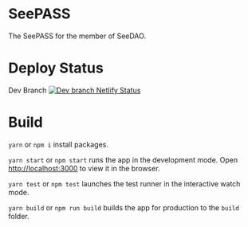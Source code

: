 # SeePASS

The SeePASS for the member of SeeDAO.

# Deploy Status

Dev Branch [![Dev branch Netlify Status](https://api.netlify.com/api/v1/badges/539d3c9b-2b7a-4200-8230-b8e1a995b30c/deploy-status)](https://app.netlify.com/sites/dev-seepass/deploys)

# Build

`yarn` or `npm i` install packages.

`yarn start` or `npm start` runs the app in the development mode. Open [http://localhost:3000](http://localhost:3000) to view it in the browser.


`yarn test` or `npm test` launches the test runner in the interactive watch mode.

`yarn build` or `npm run build` builds the app for production to the `build` folder.
